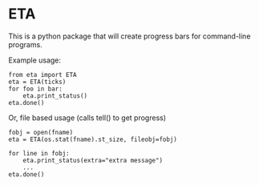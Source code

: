 ETA
===

This is a python package that will create progress bars for command-line programs.

Example usage:

    from eta import ETA
    eta = ETA(ticks)
    for foo in bar:
        eta.print_status()
    eta.done()

Or, file based usage (calls tell() to get progress)

    fobj = open(fname)
    eta = ETA(os.stat(fname).st_size, fileobj=fobj)

    for line in fobj:
        eta.print_status(extra="extra message")
        ...
    eta.done()

